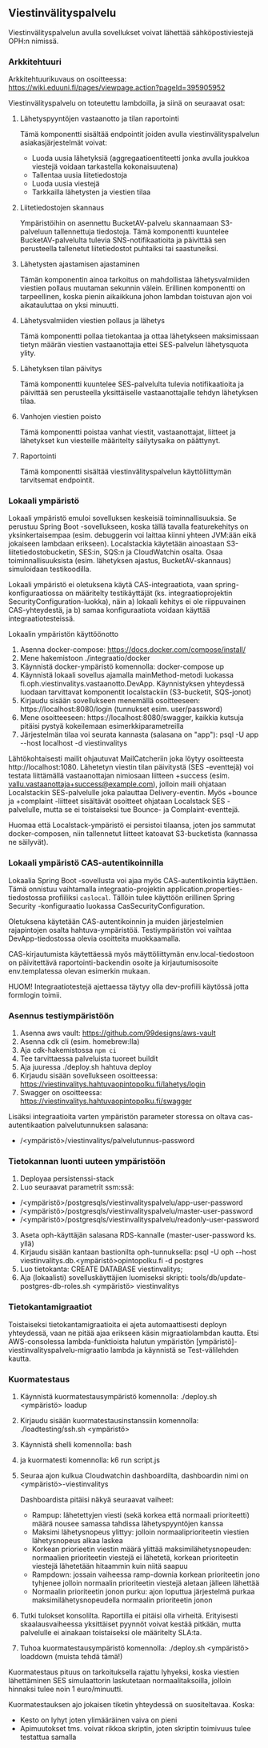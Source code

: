 ## Viestinvälityspalvelu

Viestinvälityspalvelun avulla sovellukset voivat lähettää sähköpostiviestejä OPH:n nimissä. 

### Arkkitehtuuri

Arkkitehtuurikuvaus on osoitteessa: https://wiki.eduuni.fi/pages/viewpage.action?pageId=395905952

Viestinvälityspalvelu on toteutettu lambdoilla, ja siinä on seuraavat osat:

1. Lähetyspyyntöjen vastaanotto ja tilan raportointi

    Tämä komponentti sisältää endpointit joiden avulla viestinvälityspalvelun asiakasjärjestelmät voivat:
    - Luoda uusia lähetyksiä (aggregaatioentiteetti jonka avulla joukkoa viestejä voidaan tarkastella kokonaisuutena)
    - Tallentaa uusia liitetiedostoja
    - Luoda uusia viestejä
    - Tarkkailla lähetysten ja viestien tilaa

2. Liitetiedostojen skannaus
    
    Ympäristöihin on asennettu BucketAV-palvelu skannaamaan S3-palveluun tallennettuja tiedostoja. Tämä komponentti
kuuntelee BucketAV-palvelulta tulevia SNS-notifikaatioita ja päivittää sen perusteella tallenetut liitetiedostot
puhtaiksi tai saastuneiksi.


3. Lähetysten ajastamisen ajastaminen

    Tämän komponentin ainoa tarkoitus on mahdollistaa lähetysvalmiiden viestien pollaus muutaman sekunnin välein.
Erillinen komponentti on tarpeellinen, koska pienin aikaikkuna johon lambdan toistuvan ajon voi aikatauluttaa on yksi
minuutti.


4. Lähetysvalmiiden viestien pollaus ja lähetys

    Tämä komponentti pollaa tietokantaa ja ottaa lähetykseen maksimissaan tietyn määrän viestien vastaanottajia ettei
SES-palvelun lähetysquota ylity.


5. Lähetyksen tilan päivitys

    Tämä komponentti kuuntelee SES-palvelulta tulevia notifikaatioita ja päivittää sen perusteella yksittäiselle
vastaanottajalle tehdyn lähetyksen tilaa.


6. Vanhojen viestien poisto

    Tämä komponentti poistaa vanhat viestit, vastaanottajat, liitteet ja lähetykset kun viesteille määritelty
säilytysaika on päättynyt.

7. Raportointi

   Tämä komponentti sisältää viestinvälityspalvelun käyttöliittymän tarvitsemat endpointit.

### Lokaali ympäristö

Lokaali ympäristö emuloi sovelluksen keskeisiä toiminnallisuuksia. Se perustuu Spring Boot -sovellukseen, koska tällä
tavalla featurekehitys on yksinkertaisempaa (esim. debuggerin voi laittaa kiinni yhteen JVM:ään eikä jokaiseen
lambdaan erikseen). Localstackia käytetään ainoastaan S3-liitetiedostobucketin, SES:in, SQS:n ja CloudWatchin osalta.
Osaa toiminnallisuuksista (esim. lähetyksen ajastus, BucketAV-skannaus) simuloidaan testikoodilla.

Lokaali ympäristö ei oletuksena käytä CAS-integraatiota, vaan spring-konfiguraatiossa on määritelty testikäyttäjät (ks.
integraatioprojektin SecurityConfiguration-luokka), näin a) lokaali kehitys ei ole riippuvainen CAS-yhteydestä, ja b)
samaa konfiguraatiota voidaan käyttää integraatiotesteissä.

Lokaalin ympäristön käyttöönotto

1. Asenna docker-compose: https://docs.docker.com/compose/install/
2. Mene hakemistoon ./integraatio/docker
3. Käynnistä docker-ympäristö komennolla: docker-compose up
4. Käynnistä lokaali sovellus ajamalla mainMethod-metodi luokassa fi.oph.viestinvalitys.vastaanotto.DevApp. Käynnistyksen
   yhteydessä luodaan tarvittavat komponentit localstackiin (S3-bucketit, SQS-jonot)
5. Kirjaudu sisään sovellukseen menemällä osoitteeseen: https://localhost:8080/login (tunnukset esim. user/password)
6. Mene osoitteeseen: https://localhost:8080/swagger, kaikkia kutsuja pitäisi pystyä kokeilemaan esimerkkiparametreilla
7. Järjestelmän tilaa voi seurata kannasta (salasana on "app"): psql -U app --host localhost -d viestinvalitys

Lähtökohtaisesti mailit ohjautuvat MailCatcheriin joka löytyy osoitteesta http://localhost:1080. Lähetetyn viestin tilan
päivitystä (SES -eventtejä) voi testata liittämällä vastaanottajan nimiosaan liitteen +success (esim. vallu.vastaanottaja+success@example.com),
jolloin maili ohjataan Localstackin SES-palvelulle joka palauttaa Delivery-eventin. Myös +bounce ja +complaint
-liitteet sisältävät osoitteet ohjataan Localstack SES -palvelulle, mutta se ei toistaiseksi tue Bounce- ja
Complaint-eventtejä.

Huomaa että Localstack-ympäristö ei persistoi tilaansa, joten jos sammutat docker-composen, niin tallennetut liitteet
katoavat S3-bucketista (kannassa ne säilyvät).

### Lokaali ympäristö CAS-autentikoinnilla

Lokaalia Spring Boot -sovellusta voi ajaa myös CAS-autentikointia käyttäen. Tämä onnistuu vaihtamalla integraatio-projektin application.properties-tiedostossa profiiliksi `caslocal`. 
Tällöin tulee käyttöön erillinen Spring Security -konfiguraatio luokassa CasSecurityConfiguration. 

Oletuksena käytetään CAS-autentikoinnin ja muiden järjestelmien rajapintojen osalta hahtuva-ympäristöä. Testiympäristön voi vaihtaa DevApp-tiedostossa olevia osoitteita muokkaamalla.

CAS-kirjautumista käytettäessä myös mäyttöliittymän env.local-tiedostoon on päivitettävä raportointi-backendin osoite ja kirjautumisosoite env.templatessa olevan esimerkin mukaan.

HUOM! Integraatiotestejä ajettaessa täytyy olla dev-profiili käytössä jotta formlogin toimii.

### Asennus testiympäristöön

1. Asenna aws vault: https://github.com/99designs/aws-vault
2. Asenna cdk cli (esim. homebrew:lla)
3. Aja cdk-hakemistossa `npm ci`
4. Tee tarvittaessa palveluista tuoreet buildit
5. Aja juuressa ./deploy.sh hahtuva deploy
6. Kirjaudu sisään sovellukseen osoitteessa: https://viestinvalitys.hahtuvaopintopolku.fi/lahetys/login
7. Swagger on osoitteessa: https://viestinvalitys.hahtuvaopintopolku.fi/swagger

Lisäksi integraatioita varten ympäristön parameter storessa on oltava cas-autentikaation palvelutunnuksen salasana:
- /<ympäristö>/viestinvalitys/palvelutunnus-password

### Tietokannan luonti uuteen ympäristöön

1. Deployaa persistenssi-stack
2. Luo seuraavat parametrit ssm:ssä: 
- /<ympäristö>/postgresqls/viestinvalityspalvelu/app-user-password
- /<ympäristö>/postgresqls/viestinvalityspalvelu/master-user-password
- /<ympäristö>/postgresqls/viestinvalityspalvelu/readonly-user-password
3. Aseta oph-käyttäjän salasana RDS-kannalle (master-user-password ks. yllä)
4. Kirjaudu sisään kantaan bastionilta oph-tunnuksella: psql -U oph --host viestinvalitys.db.<ympäristö>opintopolku.fi -d postgres
5. Luo tietokanta: CREATE DATABASE viestinvalitys;
6. Aja (lokaalisti) sovelluskäyttäjien luomiseksi skripti: tools/db/update-postgres-db-roles.sh <ympäristö> viestinvalitys

### Tietokantamigraatiot

Toistaiseksi tietokantamigraatioita ei ajeta automaattisesti deployn yhteydessä, vaan ne pitää ajaa erikseen käsin migraatiolambdan kautta.
Etsi AWS-consolessa lambda-funktioista halutun ympäristön [ympäristö]-viestinvalityspalvelu-migraatio lambda ja käynnistä se Test-välilehden kautta.

### Kuormatestaus

1. Käynnistä kuormatestausympäristö komennolla: ./deploy.sh <ympäristö> loadup
2. Kirjaudu sisään kuormatestausinstanssiin komennolla: ./loadtesting/ssh.sh <ympäristö>
3. Käynnistä shelli komennolla: bash
4. ja kuormatesti komennolla: k6 run script.js
5. Seuraa ajon kulkua Cloudwatchin dashboardilta, dashboardin nimi on <ympäristö>-viestinvalitys

   Dashboardista pitäisi näkyä seuraavat vaiheet:
   - Rampup: lähetettyjen viesti (sekä korkea että normaali prioriteetti) määrä nousee samassa tahdissa lähetyspyyntöjen kanssa
   - Maksimi lähetysnopeus ylittyy: jolloin normaaliprioriteetin viestien lähetysnopeus alkaa laskea
   - Korkean priorieetin viestin määrä ylittää maksimilähetysnopeuden: normaalien prioriteetin viestejä ei lähetetä,
     korkean prioriteetin viestejä lähetetään hitaammin kuin niitä saapuu
   - Rampdown: jossain vaiheessa ramp-downia korkean prioriteetin jono tyhjenee jolloin normaalin prioriteetin viestejä
     aletaan jälleen lähettää
   - Normaalin prioriteetin jonon purku: ajon loputtua järjestelmä purkaa maksimilähetysnopeudella normaalin prioriteetin jonon

6. Tutki tulokset konsolilta. Raportilla ei pitäisi olla virheitä. Erityisesti skaalausvaiheessa yksittäiset pyynnöt
   voivat kestää pitkään, mutta palvelulle ei ainakaan toistaiseksi ole määritelty SLA:ta.

7. Tuhoa kuormatestausympäristö komennolla: ./deploy.sh <ympäristö> loaddown (muista tehdä tämä!)

Kuormatestaus pituus on tarkoituksella rajattu lyhyeksi, koska viestien lähettäminen SES simulaattorin laskutetaan
normaalitaksoilla, jolloin hinnaksi tulee noin 1 euro/minuutti.

Kuormatestauksen ajo jokaisen tiketin yhteydessä on suositeltavaa. Koska:
   - Kesto on lyhyt joten ylimääräinen vaiva on pieni
   - Apimuutokset tms. voivat rikkoa skriptin, joten skriptin toimivuus tulee testattua samalla